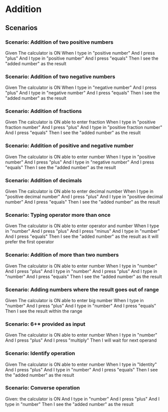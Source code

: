 # Addition

## Scenarios

### Scenario: Addition of two positive numbers

  Given The calculator is ON
  When I type in "positive number"
  And I press "plus"
  And I type in "positive number"
  And I press "equals"
  Then I see the "added number" as the result
  
### Scenario: Addition of two negative numbers
  
  Given The calculator is ON
  When I type in "negative number"
  And I press "plus"
  And I type in "negative number"
  And I press "equals"
  Then I see the "added number" as the result

### Scenario: Addition of fractions

  Given The calculator is ON able to enter fraction
  When I type in "positive fraction number"
  And I press "plus"
  And I type in "positive fraction number"
  And I press "equals"
  Then I see the "added number" as the result

### Scenario: Addition of positive and negative number
  
  Given The calculator is ON able to enter number
  When I type in "positive number"
  And I press "plus"
  And I type in "negative number"
  And I press "equals"
  Then I see the "added number" as the result

### Scenario: Addition of decimals
  
  Given The calculator is ON able to enter decimal number
  When I type in "positive decimal number"
  And I press "plus"
  And I type in "positive decimal number"
  And I press "equals"
  Then I see the "added number" as the result

### Scenario: Typing operator more than once

  Given The calculator is ON able to enter operator and number
  When I type in "number"
  And I press "plus"
  And I press "minus"
  And I type in "number"
  And I press "equals"
  Then I see the "added number" as the result as it will prefer the first operator

### Scenario: Addition of more than two numbers

  Given The calculator is ON able to enter number
  When I type in "number"
  And I press "plus"
  And I type in "number"
  And I press "plus"
  And I type in "number"
  And I press "equals"
  Then I see the "added number" as the result

### Scenario: Adding numbers where the result goes out of range

  Given The calculator is ON able to enter big number
  When I type in "number"
  And I press "plus"
  And I type in "number"
  And I press "equals"
  Then I see the result within the range

### Scenario: 6+* provided as input

  Given The calculator is ON able to enter number
  When I type in "number"
  And I press "plus"
  And I press "multiply"
  Then I will wait for next operand

### Scenario: Identify operation

  Given The calculator is ON able to enter number
  When I type in "Identity"
  And I press "plus"
  And I type in "number"
  And I press "equals"
  Then I see the "added number" as the result
  
### Scenario: Converse operation

  Given: the calculator is ON
  And I type in "number"
  And I press "plus"
  And I type in "number"
  Then I see the "added number" as the result
